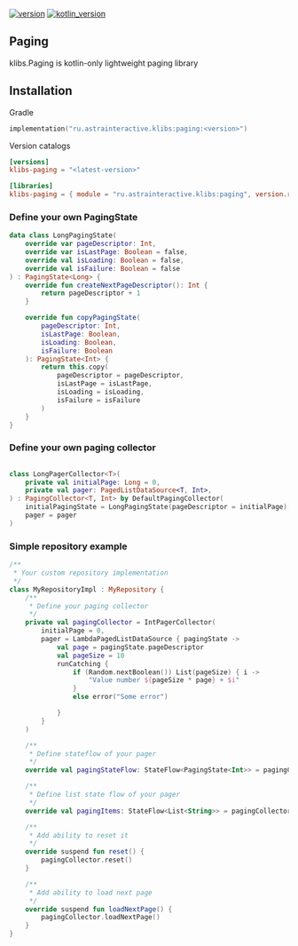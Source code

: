 [![version](https://img.shields.io/maven-central/v/ru.astrainteractive.klibs/paging?style=flat-square)](https://github.com/makeevrserg/klibs.paging)
[![kotlin_version](https://img.shields.io/badge/kotlin-1.9.0-blueviolet?style=flat-square)](https://github.com/makeevrserg/klibs.paging)

## Paging

klibs.Paging is kotlin-only lightweight paging library

## Installation

Gradle

```kotlin
implementation("ru.astrainteractive.klibs:paging:<version>")
```

Version catalogs

```toml
[versions]
klibs-paging = "<latest-version>"

[libraries]
klibs-paging = { module = "ru.astrainteractive.klibs:paging", version.ref = "klibs-paging" }
```

### Define your own PagingState

```kotlin
data class LongPagingState(
    override var pageDescriptor: Int,
    override var isLastPage: Boolean = false,
    override val isLoading: Boolean = false,
    override val isFailure: Boolean = false
) : PagingState<Long> {
    override fun createNextPageDescriptor(): Int {
        return pageDescriptor + 1
    }

    override fun copyPagingState(
        pageDescriptor: Int,
        isLastPage: Boolean,
        isLoading: Boolean,
        isFailure: Boolean
    ): PagingState<Int> {
        return this.copy(
            pageDescriptor = pageDescriptor,
            isLastPage = isLastPage,
            isLoading = isLoading,
            isFailure = isFailure
        )
    }
}
```

### Define your own paging collector

```kotlin

class LongPagerCollector<T>(
    private val initialPage: Long = 0,
    private val pager: PagedListDataSource<T, Int>,
) : PagingCollector<T, Int> by DefaultPagingCollector(
    initialPagingState = LongPagingState(pageDescriptor = initialPage),
    pager = pager
)
```

### Simple repository example

```kotlin
/**
 * Your custom repository implementation
 */
class MyRepositoryImpl : MyRepository {
    /**
     * Define your paging collector
     */
    private val pagingCollector = IntPagerCollector(
        initialPage = 0,
        pager = LambdaPagedListDataSource { pagingState ->
            val page = pagingState.pageDescriptor
            val pageSize = 10
            runCatching {
                if (Random.nextBoolean()) List(pageSize) { i ->
                    "Value number ${pageSize * page} + $i"
                }
                else error("Some error")

            }
        }
    )

    /**
     * Define stateflow of your pager
     */
    override val pagingStateFlow: StateFlow<PagingState<Int>> = pagingCollector.pagingStateFlow

    /**
     * Define list state flow of your pager
     */
    override val pagingItems: StateFlow<List<String>> = pagingCollector.listStateFlow

    /**
     * Add ability to reset it
     */
    override suspend fun reset() {
        pagingCollector.reset()
    }

    /**
     * Add ability to load next page
     */
    override suspend fun loadNextPage() {
        pagingCollector.loadNextPage()
    }
}
```


